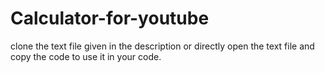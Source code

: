 # Calculator-for-youtube
clone the text file given in the description or directly open the text file and copy the code to use it in your code.
